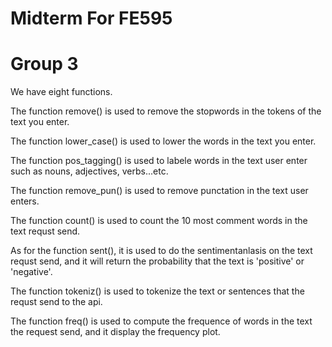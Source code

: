 # Midterm For FE595 
# Group 3

We have eight functions.

The function remove() is used to remove the stopwords in the tokens of the text you enter.

The function lower_case() is used to lower the words in the text you enter.

The function pos_tagging() is used to labele words in the text user enter such as nouns, adjectives, verbs...etc.

The function remove_pun() is used to remove punctation in the text user enters.

The function count() is used to count the 10 most comment words in the text requst send. 

As for the function sent(), it is used to do the sentimentanlasis on the text requst send, and it will return the probability that the text is 'positive' or 'negative'.

The function tokeniz() is used to tokenize the text or sentences that the requst send to the api.

The function freq() is used to compute the frequence of words in the text the request send, and it display the frequency plot.

